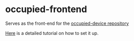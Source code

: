 # occupied-frontend
Serves as the front-end for the [occupied-device repository](https://github.com/craig-mulligan/occupied-device "occupied-device-repository")

[Here](http://www.hackster.io/craig-mulligan/occupied "hackster link") is a detailed tutorial on how to set it up. 

